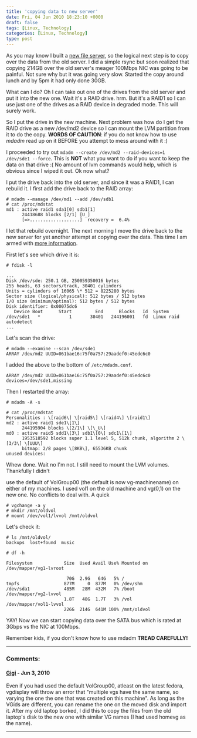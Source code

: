 ```yaml
---
title: 'copying data to new server'
date: Fri, 04 Jun 2010 18:23:10 +0000
draft: false
tags: [Linux, Technology]
categories: [Linux, Technology]
type: post
---
```


As you may know I built a [new file server](http://zeusville.wordpress.com/2010/06/03/new-server/),
so the logical next step is to copy over the data from the old server. I did a
simple rsync but soon realized that copying 214GB over the old server's meager
100Mbps NIC was going to be painful. Not sure why but it was going very slow.
Started the copy around lunch and by 5pm it had only done 30GB.

What can I do? Oh I can take out one of the drives from the old server and put
it into the new one. Wait it's a RAID drive. hrm. But it's a RAID1 so I can use
just one of the drives as a RAID device in degraded mode. This will surely work.

So I put the drive in the new machine. Next problem was how do I get the RAID
drive as a new /dev/md2 device so I can mount the LVM partition from it to do
the copy. **WORDS OF CAUTION**: if you do not know how to use _mdadm_ read up
on it BEFORE you attempt to mess around with it :)

I proceeded to try out `mdadm --create /dev/md2 --raid-devices=1 /dev/sde1 --force`.
This is **NOT** what you want to do if you want to keep the data on that drive
:( No amount of lvm commands would help, which is obvious since I wiped it out.
Ok now what?

I put the drive back into the old server, and since it was a RAID1, I can
rebuild it. I first add the drive back to the RAID array:

```shell
# mdadm --manage /dev/md1 --add /dev/sdb1
# cat /proc/mdstat
md1 : active raid1 sda1[0] sdb1[1]
      24418688 blocks [2/1] [U_]
      [=>...................]  recovery =  6.4%
```

I let that rebuild overnight. The next morning I move the drive back to the
new server for yet another attempt at copying over the data. This time I am
armed with [more information](http://www.linuxjournal.com/article/8874?page=0,1).

First let's see which drive it is:

```shell
# fdisk -l

...
Disk /dev/sde: 250.1 GB, 250059350016 bytes
255 heads, 63 sectors/track, 30401 cylinders
Units = cylinders of 16065 \* 512 = 8225280 bytes
Sector size (logical/physical): 512 bytes / 512 bytes
I/O size (minimum/optimal): 512 bytes / 512 bytes
Disk identifier: 0x00075dc6
   Device Boot      Start         End      Blocks   Id  System
/dev/sde1   *           1       30401   244196001   fd  Linux raid autodetect
...
```

Let's scan the drive:

```shell
# mdadm --examine --scan /dev/sde1
ARRAY /dev/md2 UUID=061bae16:75f0a757:29aadef0:45edc6c0
```

I added the above to the bottom of `/etc/mdadm.conf`.

```
ARRAY /dev/md2 UUID=061bae16:75f0a757:29aadef0:45edc6c0 devices=/dev/sde1,missing
```

Then I restarted the array:

```shell
# mdadm -A -s

# cat /proc/mdstat
Personalities : \[raid6\] \[raid5\] \[raid4\] \[raid1\]
md2 : active raid1 sde1\[1\]
      244195904 blocks \[2/1\] \[\_U\]
md0 : active raid5 sdd1\[3\] sdb1\[0\] sdc1\[1\]
      1953518592 blocks super 1.1 level 5, 512k chunk, algorithm 2 \[3/3\] \[UUU\]
      bitmap: 2/8 pages \[8KB\], 65536KB chunk
unused devices:
```

Whew done. Wait no I'm not. I still need to mount the LVM volumes. Thankfully
I didn't

use the default of VolGroup00 (the default is now vg-machinename) on either of
my machines. I used vol1 on the old machine and vg(0,1) on the new one. No
conflicts to deal with. A quick

```shell
# vgchange -a y
# mkdir /mnt/oldvol
# mount /dev/vol1/lvvol /mnt/oldvol
```

Let's check it:

```shell
# ls /mnt/oldvol/
backups  lost+found  music

# df -h

Filesystem            Size  Used Avail Use% Mounted on
/dev/mapper/vg1-lvroot

                       70G  2.9G   64G   5% /
tmpfs                 877M     0  877M   0% /dev/shm
/dev/sda1             485M   28M  432M   7% /boot
/dev/mapper/vg2-lvvol
                      1.8T   48G  1.7T   3% /vol
/dev/mapper/vol1-lvvol
                      226G  214G  641M 100% /mnt/oldvol
```

YAY! Now we can start copying data over the SATA bus which is rated at 3Gbps
vs the NIC at 100Mbps.

Remember kids, if you don't know how to use mdadm **TREAD CAREFULLY!**

---
### Comments:

#### [Gigi]( "sgireeshmail@gmail.com") - <time datetime="2010-06-09 22:10:40">Jun 3, 2010</time>

Even if you had used the default VolGroup00, atleast on the latest fedora,
vgdisplay will throw an error that "multiple vgs have the same name, so varying
the one the one that was created on this machine". As long as the VGids are
different, you can rename the one on the moved disk and import it. After my
old laptop borked, I did this to copy the files from the old laptop's disk to
the new one with similar VG names (I had used homevg as the name).

---
